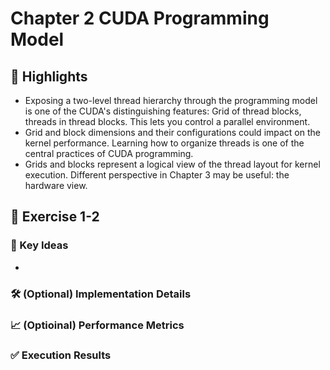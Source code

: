 # Chapter 2 CUDA Programming Model

## 📌 Highlights
- Exposing a two-level thread hierarchy through the programming model is one of the CUDA's distinguishing features: Grid of thread blocks, threads in thread blocks. This lets you control a parallel environment.
- Grid and block dimensions and their configurations could impact on the kernel performance. Learning how to organize threads is one of the central practices of CUDA programming.
- Grids and blocks represent a logical view of the thread layout for kernel execution. Different perspective in Chapter 3 may be useful: the hardware view. 



## 🧪 Exercise 1-2


### 🔑 Key Ideas
- 


### 🛠️ (Optional) Implementation Details


### 📈 (Optioinal) Performance Metrics


### ✅ Execution Results
```bash
```



<!-------------------------------


## 🧪 Exercise 1-2



### 🔑 Key Ideas
- 


### 🛠️ (Optional) Implementation Details


### 📈 (Optioinal) Performance Metrics


### ✅ Execution Results
```bash
```


--------------------------------->
